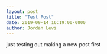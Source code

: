 ```yaml
---
layout: post
title: "Test Post"
date: 2019-09-14 16:19:00-0800
author: Jordan Levi
---
```


just testing out making a new post first
